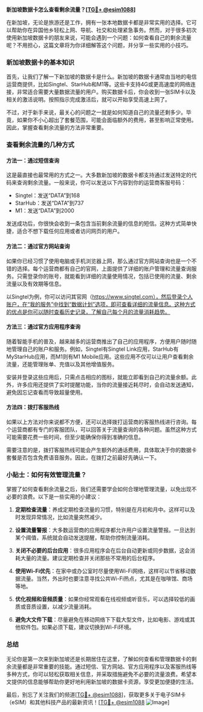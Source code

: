 **新加坡数据卡怎么查看剩余流量？[[TG💪+ @esim1088](https://t.me/s/esim1088)]**

在新加坡，无论是旅游还是工作，拥有一张本地数据卡都是非常实用的选择。它可以帮助你在异国他乡轻松上网、导航、社交和处理紧急事务。然而，对于很多初次使用新加坡数据卡的朋友来说，可能会遇到一个问题：如何查看自己的剩余流量呢？不用担心，这篇文章将为你详细解答这个问题，并分享一些实用的小技巧。

### 新加坡数据卡的基本知识

首先，让我们了解一下新加坡的数据卡是什么。新加坡的数据卡通常由当地的电信运营商提供，比如Singtel、StarHub和M1等。这些卡支持4G或更高速度的网络连接，非常适合需要大量数据流量的用户。购买数据卡后，你会收到一张SIM卡以及相关的激活说明。按照指示完成激活后，就可以开始享受高速上网了。

不过，对于新手来说，最关心的问题之一就是如何知道自己的流量还剩多少。毕竟，如果你不小心超出了套餐范围，可能会面临额外的费用，甚至影响正常使用。因此，掌握查看剩余流量的方法非常重要。

### 查看剩余流量的几种方式

#### 方法一：通过短信查询
这是最直接也最常用的方式之一。大多数新加坡的数据卡都支持通过发送特定的代码来查询剩余流量。一般来说，你可以发送以下内容到你的运营商客服号码：

- Singtel：发送“DATA”到168
- StarHub：发送“DATA”到737
- M1：发送“DATA”到2000

发送成功后，你很快会收到一条包含当前剩余流量的信息的短信。这种方式简单快捷，适合不想下载任何应用或者访问网页的用户。

#### 方法二：通过官方网站查询
如果你已经习惯了使用电脑或手机浏览器上网，那么通过官方网站查询也是一个不错的选择。每个运营商都有自己的官网，上面提供了详细的账户管理和流量查询服务。只需登录你的账号，就能看到详细的流量使用情况，包括已使用的流量、剩余流量以及有效期等信息。

以Singtel为例，你可以访问其官网（https://www.singtel.com），然后登录个人账户，在“我的服务”中找到“数据计划”选项，即可查看详细的流量信息。这种方式的优点是你可以随时查看历史记录，了解自己每个月的流量消耗趋势。

#### 方法三：通过官方应用程序查询
随着智能手机的普及，越来越多的运营商推出了自己的应用程序，方便用户随时随地管理自己的账户和服务。例如，Singtel有Singtel Link应用，StarHub有MyStarHub应用，而M1则有M1 Mobile应用。这些应用不仅可以让用户查看剩余流量，还能管理账单、充值以及其他增值服务。

安装并登录这些应用后，只需点击相应的图标，就能立即看到自己的流量余额。此外，许多应用还提供了实时提醒功能，当你的流量接近耗尽时，会自动发送通知，避免因忘记查看而导致超量使用。

#### 方法四：拨打客服热线
如果以上方法对你来说都不方便，还可以选择拨打运营商的客服热线进行咨询。每个运营商都有专门的客服团队，可以回答关于流量查询的各种问题。虽然这种方式可能需要花费一些时间，但至少能确保你得到准确的信息。

需要注意的是，拨打客服热线可能会产生额外的通话费用，具体取决于你的数据卡套餐是否包含免费语音服务。因此，在拨打之前最好先确认一下。

### 小贴士：如何有效管理流量？

掌握了如何查看剩余流量之后，我们还需要学会如何合理地管理流量，以免出现不必要的浪费。以下是一些实用的小建议：

1. **定期检查流量**：养成定期检查流量的习惯，特别是在月初和月中。这样可以及时发现异常情况，比如流量突然减少。
   
2. **设置流量警报**：大多数运营商的应用程序都允许用户设置流量警报。一旦达到某个阈值，系统就会自动发送提醒，帮助你控制流量消耗。

3. **关闭不必要的后台应用**：很多应用程序会在后台自动更新或同步数据，这会消耗大量的流量。建议定期检查并关闭那些不常用的后台程序。

4. **使用Wi-Fi优先**：在家中或办公室时尽量使用Wi-Fi网络，这样可以节省移动数据流量。当然，外出时也要注意寻找公共Wi-Fi热点，尤其是在咖啡馆、商场等地。

5. **优化视频和音频质量**：如果你经常观看在线视频或听音乐，可以选择较低的画质或音质设置，以减少流量消耗。

6. **避免大文件下载**：尽量避免在移动网络下下载大型文件，比如电影、游戏或其他软件包。如果必须下载，建议切换到Wi-Fi环境。

### 总结

无论你是第一次来到新加坡还是长期居住在这里，了解如何查看和管理数据卡的剩余流量都是非常重要的技能。通过短信、官方网站、官方应用程序以及客服热线等多种方式，你可以轻松获取相关信息，并采取措施避免不必要的流量浪费。希望本文提供的信息能够帮助你更好地利用新加坡的数据卡资源，享受更加便捷的生活。

最后，别忘了关注我们的频道[[TG💪+ @esim1088](https://t.me/s/esim1088)]，获取更多关于电子SIM卡（eSIM）和其他科技产品的最新资讯！[[TG💪+ @esim1088](https://t.me/s/esim1088) ![Image](https://i.postimg.cc/4NQfJmqS/Snipaste-2025-05-13-00-14-12.png)]